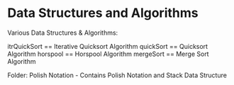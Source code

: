 # Data Structures and Algorithms
Various Data Structures & Algorithms:

itrQuickSort == Iterative Quicksort Algorithm
quickSort == Quicksort Algorithm
horspool == Horspool Algorithm
mergeSort == Merge Sort Algorithm

Folder:
Polish Notation - Contains Polish Notation and Stack Data Structure
